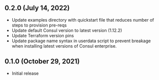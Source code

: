 ## 0.2.0 (July 14, 2022)

* Update examples directory with quickstart file that reduces number of steps to provision pre-reqs
* Update default Consul version to latest version (1.12.2)
* Update Terraform version pins
* Update package name syntax in userdata script to prevent breakage when installing latest versions of Consul enterprise.

## 0.1.0 (October 29, 2021)

* Initial release
